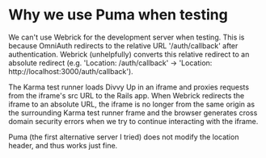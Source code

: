 # Why we use Puma when testing

We can't use Webrick for the development server when testing. This is because OmniAuth redirects to the relative URL '/auth/callback' after authentication. Webrick (unhelpfully) converts this relative redirect to an absolute redirect (e.g. 'Location: /auth/callback' -> 'Location: http://localhost:3000/auth/callback').

The Karma test runner loads Divvy Up in an iframe and proxies requests from the iframe's src URL to the Rails app. When Webrick redirects the iframe to an absolute URL, the iframe is no longer from the same origin as the surrounding Karma test runner frame and the browser generates cross domain security errors when we try to continue interacting with the iframe. 

Puma (the first alternative server I tried) does not modify the location header, and thus works just fine.
